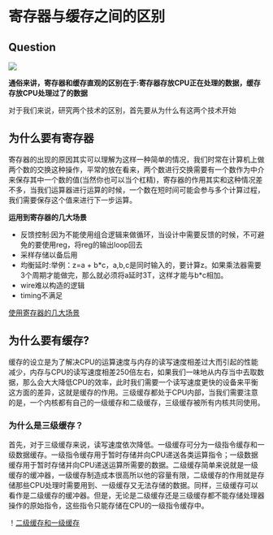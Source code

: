 # 寄存器与缓存之间的区别

## Question






![](https://img-blog.csdnimg.cn/img_convert/31da106bbb0ef15585bd2cbbdb086507.png)




**通俗来讲，寄存器和缓存直观的区别在于:寄存器存放CPU正在处理的数据，缓存存放CPU处理过了的数据**

对于我们来说，研究两个技术的区别，首先要从为什么有这两个技术开始

## 为什么要有寄存器

寄存器的出现的原因其实可以理解为这样一种简单的情况，我们时常在计算机上做两个数的交换这种操作，平常的放在看来，两个数进行交换需要有一个数作为中介来保存其中一个数的值(当然你也可以当个杠精)，寄存器的作用其实和这种情况差不多，当我们运算器进行运算的时候，一个数在短时间可能会参与多个计算过程，我们需要保存这个值来进行下一步运算。

**运用到寄存器的几大场景**

+ 反馈控制:因为不能使用组合逻辑来做循环，当设计中需要反馈的时候，不可避免的要使用reg，将reg的输出loop回去
+  采样存储以备后用
+  均衡延时:举例：z=a + b\*c，a,b,c是同时输入的，要计算z。如果乘法器需要 3个周期才能做完，那么就必须将a延时3T，这样才能与b\*c相加。
+  wire难以构造的逻辑
+  timing不满足


[使用寄存器的几大场景](https://zhuanlan.zhihu.com/p/20178387)



## 为什么要有缓存?

缓存的设立是为了解决CPU的运算速度与内存的读写速度相差过大而引起的性能减少，内存与CPU的读写速度相差250倍左右，如果我们一味地从内存当中去取数据，那么会大大降低CPU的效率，此时我们需要一个读写速度更快的设备来平衡这方面的差异，这就是缓存的作用。三级缓存都处于CPU内部，当我们需要注意的是，一个内核都有自己的一级缓存和二级缓存，三级缓存被所有内核共同使用。


### 为什么是三级缓存？

首先，对于三级缓存来说，读写速度依次降低。一级缓存可分为一级指令缓存和一级数据缓存。一级指令缓存用于暂时存储并向CPU递送各类运算指令；一级数据缓存用于暂时存储并向CPU递送运算所需要的数据。二级缓存简单来说就是一级缓存的缓冲器，一级缓存制造成本很高所以他的容量有限，二级缓存的作用就是存储那些CPU处理时需要用到、一级缓存又无法存储的数据。同样，三级缓存可以看作是二级缓存的缓冲器。但是，无论是二级缓存还是三级缓存都不能存储处理器操作的原始指令，这些指令只能存储在CPU的一级指令缓存中。


！[二级缓存和一级缓存](https://blog.csdn.net/weixin_39788740/article/details/119131926)